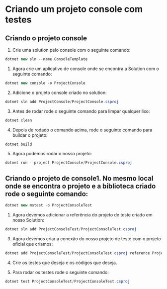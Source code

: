 # Criando um projeto console com testes

## Criando o projeto console

1. Crie uma solution pelo console com o seguinte comando:

```csharp
dotnet new sln --name ConsoleTemplate
```

1. Agora crie um aplicativo de console onde se encontra a Solution com o seguinte comando:

```csharp
dotnet new console -o ProjectConsole
```

2. Adicione o projeto console criado no solution:

```csharp
dotnet sln add ProjectConsole/ProjectConsole.csproj
```

3. Antes de rodar rode o seguinte comando para limpar qualquer lixo:

```csharp
dotnet clean
```

4. Depois de rodado o comando acima, rode o seguinte comando para buildar o projeto:

```csharp
dotnet build
```

5. Agora podemos rodar o nosso projeto:

```csharp
dotnet run --project ProjectConsole/ProjectConsole.csproj
```

## Criando o projeto de console1. No mesmo local onde se encontra o projeto e a biblioteca criado rode o seguinte comando:


```csharp
dotnet new mstest -o ProjectConsoleTest
```

1. Agora devemos adicionar a referência do projeto de teste criado em nosso Solution:

```csharp
dotnet sln add ProjectConsoleTest/ProjectConsoleTest.csproj
```

3. Agora devemos criar a conexão do nosso projeto de teste com o projeto oficial que criamos:

```csharp
dotnet add ProjectConsoleTest/ProjectConsoleTest.csproj reference ProjectConsole/ProjectConsole.csproj
```

4. Crie os testes que deseja e os códigos que deseja.

5. Para rodar os testes rode o seguinte comando:

```csharp
dotnet test ProjectConsoleTest/ProjectConsoleTest.csproj
```